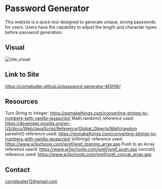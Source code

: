 # Password Generator

This website is a quick tool designed to generate unique, strong passwords for users. Users have the capability to adjust the length and character types before password generation.

## Visual

![site_visual](https://user-images.githubusercontent.com/84928781/134722293-d5537cf0-f856-458e-91af-7f6b06cb90b8.png)



## Link to Site
https://corriebutler.github.io/password-generator-M3HW/

## Resources
Turn String to Integer: https://gomakethings.com/converting-strings-to-numbers-with-vanilla-javascript/
Math.random() reference used: https://developer.mozilla.org/en-US/docs/Web/JavaScript/Reference/Global_Objects/Math/random
parseInt() reference used: https://gomakethings.com/converting-strings-to-numbers-with-vanilla-javascript/
toString() reference used: https://www.w3schools.com/jsref/jsref_tostring_array.asp
Push to an Array reference userd: https://www.w3schools.com/jsref/jsref_push.asp
concat() reference used: https://www.w3schools.com/jsref/jsref_concat_array.asp

## Contact
corriebutler12@gmail.com
